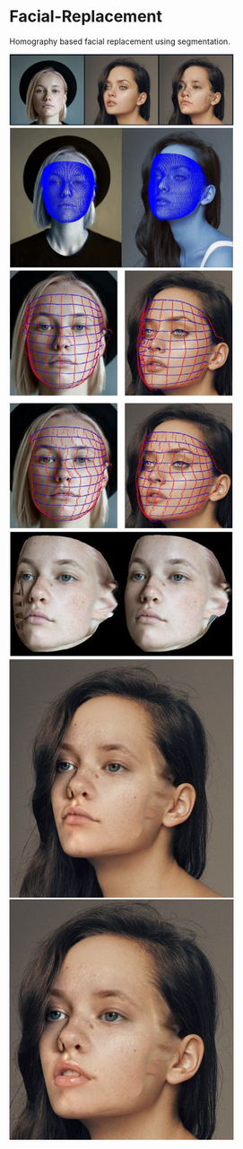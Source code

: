 # Facial-Replacement
Homography based facial replacement using segmentation.


<img src="images/transformation_process.JPG" width="400" >



<img src="images/face_dense.JPG" width="400" >



<img src="images/all_face_segments.JPG" width="400" >



<img src="images/faces_changed.JPG" width="400" >



<img src="images/output2.jpg" width="400" >



<img src="images/output3.jpg" width="400" >
